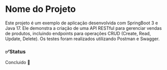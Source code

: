 # Nome do Projeto 

Este projeto é um exemplo de aplicação desenvolvida com SpringBoot 3 e Java 17. Ele demonstra a criação de uma API RESTful para gerenciar vendas de produtos, incluindo endpoints para operações CRUD (Create, Read, Update, Delete). Os testes foram realizados utilizando Postman e Swagger.

### ✅Status

Concluido 🎉
